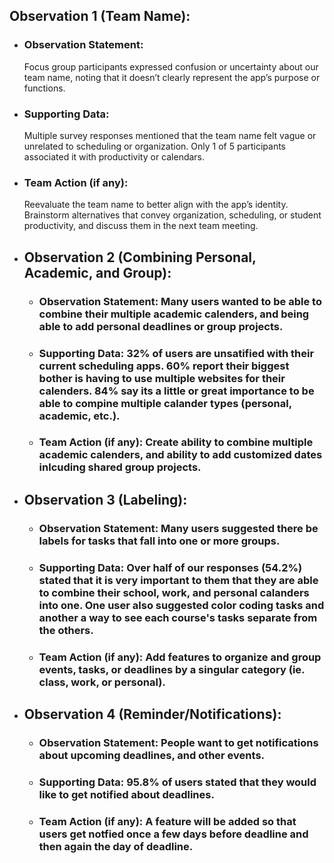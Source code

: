 ## Observation 1 (Team Name):
- ### Observation Statement:
  Focus group participants expressed confusion or uncertainty about our team name, noting that it doesn’t clearly represent the app’s purpose or functions.

- ### Supporting Data:
  Multiple survey responses mentioned that the team name felt vague or unrelated to scheduling or organization. Only 1 of 5 participants associated it with productivity or calendars.

- ### Team Action (if any):
  Reevaluate the team name to better align with the app’s identity. Brainstorm alternatives that convey organization, scheduling, or student productivity, and discuss them in the next team meeting.

 
- ## Observation 2 (Combining Personal, Academic, and Group):
  - ### Observation Statement: Many users wanted to be able to combine their multiple academic calenders, and being able to add personal deadlines or group projects. 
  - ### Supporting Data: 32% of users are unsatified with their current scheduling apps. 60% report their biggest bother is having to use multiple websites for their calenders. 84% say its  a little or great importance to be able to compine multiple calander types (personal, academic, etc.).
  - ### Team Action (if any): Create ability to combine multiple academic calenders, and ability to add customized dates inlcuding shared group projects. 
 
- ## Observation 3 (Labeling):
  - ### Observation Statement: Many users suggested there be labels for tasks that fall into one or more groups.
  - ### Supporting Data: Over half of our responses (54.2%) stated that it is very important to them that they are able to combine their school, work, and personal calanders into one. One user also suggested color coding tasks and another a way to see each course's tasks separate from the others.
  - ### Team Action (if any): Add features to organize and group events, tasks, or deadlines by a singular category (ie. class, work, or personal).
 
- ## Observation 4 (Reminder/Notifications):
  - ### Observation Statement: People want to get notifications about upcoming deadlines, and other events.
  - ### Supporting Data: 95.8% of users stated that they would like to get notified about deadlines.
  - ### Team Action (if any): A feature will be added so that users get notfied once a few days before deadline and then again the day of deadline.
